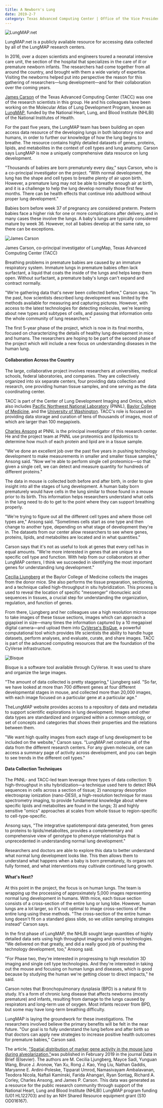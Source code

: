 ```yaml
--- 
title: A Newborn's Lung
date: 2019-2-7
category: Texas Advanced Computing Center | Office of the Vice President for Research
---
```


![LungMAP.net](http://research.utexas.edu/showcase/assets/js/fileman/Uploads/LungMAP.png)

LungMAP.net is a publicly available resource for accessing data collected by all of the LungMAP research centers.

In 2016, over a dozen scientists and engineers toured a neonatal intensive care unit, the section of the hospital that specializes in the care of ill or premature newborn infants. The researchers had come together from all around the country, and brought with them a wide variety of expertise. Visiting the newborns helped put into perspective the reason for this gathering of researchers—lung development—and for their collaboration over the coming years.

[James Carson](https://scholar.google.com/citations?user=cGCalUQAAAAJ&hl=en%22) of the Texas Advanced Computing Center (TACC) was one of the research scientists in this group. He and his colleagues have been working on the Molecular Atlas of Lung Development Program, known as [LungMAP](https://www.lungmap.net/), funded by the National Heart, Lung, and Blood Institute (NHLBI) of the National Institutes of Health.

For the past five years, the LungMAP team has been building an open access data resource of the developing lungs in both laboratory mice and humans, in order to further our knowledge of how the lung begins to breathe. The resource contains highly detailed datasets of genes, proteins, lipids, and metabolites in the context of cell types and lung anatomy. Carson says LungMAP is now a uniquely comprehensive data resource on lung development.

"Thousands of babies are born prematurely every day," says Carson, who is a co-principal investigator on the project. "With normal development, the lung has the shape and cell types to breathe plenty of air upon birth. However, a premature lung may not be able to breathe enough air at birth, and it is a challenge to help the lung develop normally those first few months. There can be health effects that continue into adulthood without proper lung development."

Babies born before week 37 of pregnancy are considered preterm. Preterm babies face a higher risk for one or more complications after delivery, and in many cases these involve the lungs. A baby's lungs are typically considered mature by week 36. However, not all babies develop at the same rate, so there can be exceptions.

![James Carson](http://research.utexas.edu/showcase/assets/js/fileman/Uploads/James-Carson.png)

James Carson, co-principal investigator of LungMap, Texas Advanced Computing Center (TACC)

Breathing problems in premature babies are caused by an immature respiratory system. Immature lungs in premature babies often lack surfactant, a liquid that coats the inside of the lungs and helps keep them open. Without surfactant, a premature baby's lungs can't expand and contract normally.

"We're gathering data that's never been collected before," Carson says. "In the past, how scientists described lung development was limited by the methods available for measuring and capturing pictures. However, with access to the latest technologies for detecting molecules, we're learning about new types and subtypes of cells, and passing that information onto the whole community of lung researchers."

The first 5-year phase of the project, which is now in its final months, focused on characterizing the details of healthy lung development in mice and humans. The researchers are hoping to be part of the second phase of the project which will include a new focus on understanding diseases in the human lung.

#### Collaboration Across the Country

The large, collaborative project involves researchers at universities, medical schools, federal laboratories, and companies. They are collectively organized into six separate centers, four providing data collection and research, one providing human tissue samples, and one serving as the data coordinating center.

TACC is part of the Center of Lung Development Imaging and Omics, which also includes [Pacific Northwest National Laboratory](https://www.pnnl.gov/) (PNNL), [Baylor College of Medicine](https://www.bcm.edu/), and the [University of Washington](https://www.washington.edu/). TACC's role is focused on providing data storage and curation of tens of thousands of images, most of which are larger than 100 megapixels.

[Charles Ansong](https://www.pnnl.gov/science/staff/staff_info.asp?staff_num=5984) at PNNL is the principal investigator of this research center. He and the project team at PNNL use proteomics and lipidomics to determine how much of each protein and lipid are in a tissue sample.

"We've done an excellent job over the past five years in pushing technology development to make measurements in smaller and smaller tissue samples," Ansong said. "Now we're able to perform single cell proteomics—so that given a single cell, we can detect and measure quantity for hundreds of different proteins."

The data in mouse is collected both before and after birth, in order to give insight into all the stages of lung development. A human baby born prematurely would have cells in the lung similar to those found in a mouse prior to its birth. This information helps researchers understand what cells in the lung need to do to get to the point where they can support breathing properly.

"We're trying to figure out all the different cell types and where those cell types are," Ansong said. "Sometimes cells start as one type and then change to another type, depending on what stage of development they're in. The datasets from our center allow researchers to see where genes, proteins, lipids, and metabolites are located and in what quantities."

Carson says that it's not as useful to look at genes that every cell has in equal amounts. "We're more interested in genes that are unique to a specific cell type and function. With help from our collaborators at other LungMAP centers, I think we succeeded in identifying the most important genes for understanding lung development."

[Cecilia Ljungberg](https://www.bcm.edu/people/view/cecilia-ljungberg-ph-d/b1677035-ffed-11e2-be68-080027880ca6) at the Baylor College of Medicine collects the images from the donor mice. She also performs the tissue preparation, sectioning, and a technique called high-throughput in situ hybridization. This process is used to reveal the location of specific "messenger" ribonucleic acid sequences in tissues, a crucial step for understanding the organization, regulation, and function of genes.

From there, Ljungberg and her colleagues use a high resolution microscope to take images of these tissue sections, images which can approach a gigapixel in size—many times the information captured by a 10 megapixel digital camera—and upload them into [CyVerse's BisQue](https://www.cyverse.org/), a powerful computational tool which provides life scientists the ability to handle huge datasets, perform analyses, and evaluate, curate, and share images. TACC is part of the advanced computing resources that are the foundation of the CyVerse infrastructure.

![Bisque](http://research.utexas.edu/showcase/assets/js/fileman/Uploads/Bisque.png)

Bisque is a software tool available through CyVerse. It was used to share and organize the large images.

"The amount of data collected is pretty staggering," Ljungberg said. "So far, we have looked at more than 700 different genes at four different developmental stages in mouse, and collected more than 20,000 images, with each image focused on a particular gene at a particular age."

TheLungMAP website provides access to a repository of data and metadata to support scientific explorations in lung development. Images and other data types are standardized and organized within a common ontology, or set of concepts and categories that shows their properties and the relations between them.

"We want high quality images from each stage of lung development to be included on the website," Carson says. "LungMAP.net contains all of the data from the different research centers. For any given molecule, one can access a summary page of activity across development, and you can begin to see trends in the different cell types."

#### Data Collection Techniques

The PNNL- and TACC-led team leverage three types of data collection: 1) high-throughput in situ hybridization—a technique used here to detect RNA sequences in cells across a section of tissue; 2) nanospray desorption electrospray ionization (nano-DESI), a high-resolution technique for mass spectrometry imaging, to provide fundamental knowledge about where specific lipids and metabolites are found in the lungs; 3) and highly sensitive "omics" approaches at scales from whole tissue to region-specific to cell-type-specific.

Ansong says, "The integrative spatiotemporal data generated, from genes to proteins to lipids/metabolites, provides a complementary and comprehensive view of genotype to phenotype relationships that is unprecedented in understanding normal lung development."

Researchers and doctors are able to explore this data to better understand what normal lung development looks like. This then allows them to understand what happens when a baby is born prematurely, its organs not fully formed, and what interventions may cultivate continued lung growth.

#### What's Next?

At this point in the project, the focus is on human lungs. The team is wrapping up the processing of approximately 5,000 images representing normal lung development in humans. With mice, each tissue section consists of a cross-section of the entire lung or lung lobe. However, human lungs are a lot larger, so it's not optimal to image cross-sections of the entire lung using these methods. "The cross-section of the entire human lung doesn't fit on a standard glass slide, so we utilize sampling strategies instead" Carson says.

In the first phase of LungMAP, the NHLBI sought large quantities of highly detailed data sets using high throughput imaging and omics technologies. "We delivered on that greatly, and did a really good job of pushing the technology development, too," Ansong said.

"For Phase two, they're interested in progressing to high resolution 3D imaging and single cell type technologies. And they're interested in taking out the mouse and focusing on human lungs and diseases, which is good because by studying the human we're getting closer to direct impacts," he said.

Carson notes that Bronchopulmonary dysplasia (BPD) is a natural fit to study. It's a form of chronic lung disease that affects newborns (mostly premature) and infants, resulting from damage to the lungs caused by respirators and long-term use of oxygen. Most infants recover from BPD, but some may have long-term breathing difficulty.

LungMAP is laying the groundwork for these investigations. The researchers involved believe the primary benefits will be felt in the near future. "Our goal is to fully understand the lung before and after birth so that doctors can apply new strategies to increase positive health outcomes for premature babies," Carson said.

The article, ["Spatial distribution of marker gene activity in the mouse lung during alveolarization,"](https://www.sciencedirect.com/science/article/pii/S2352340918313672)was published in February 2019 in the journal Data in Brief (Elsevier). The authors are M. Cecilia Ljungberg, Mayce Sadi, Yunguan Wang, Bruce J. Aronow, Yan Xu, Rong J. Kao, Ying Liu, Nathan Gaddis, Maryanne E. Ardini-Poleske, Tipparat Umrod, Namasivayam Ambalavanan, Teodora Nicola, Naftali Kaminski, Farida Ahangari, Ryan Sontag, Richard A. Corley, Charles Ansong, and James P. Carson. This data was generated as a resource for the public research community through support of the National Heart, Lung and Blood Institute (NHLBI) LungMAP program funding (U01 HL122703) and by an NIH Shared Resource equipment grant (S10 OD016167).